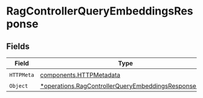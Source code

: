 # RagControllerQueryEmbeddingsResponse


## Fields

| Field                                                                                                                       | Type                                                                                                                        | Required                                                                                                                    | Description                                                                                                                 |
| --------------------------------------------------------------------------------------------------------------------------- | --------------------------------------------------------------------------------------------------------------------------- | --------------------------------------------------------------------------------------------------------------------------- | --------------------------------------------------------------------------------------------------------------------------- |
| `HTTPMeta`                                                                                                                  | [components.HTTPMetadata](../../models/components/httpmetadata.md)                                                          | :heavy_check_mark:                                                                                                          | N/A                                                                                                                         |
| `Object`                                                                                                                    | [*operations.RagControllerQueryEmbeddingsResponseBody](../../models/operations/ragcontrollerqueryembeddingsresponsebody.md) | :heavy_minus_sign:                                                                                                          | N/A                                                                                                                         |